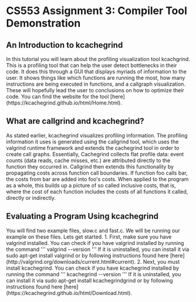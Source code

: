 <h1> CS553 Assignment 3: Compiler Tool Demonstration </h1>

<h2> An Introduction to kcachegrind </h2>
In this tutorial you will learn about the profiling visualization tool kcachgrind. This is a profiling tool that can help the user detect bottlenecks in their code. It does this through a GUI that displays myriads of information to the user. It shows things like which functions are running the most, how many instructions are being executed in functions, and a callgraph visualization. These will hopefully lead the user to conclusions on how to optimize their code. You can find the website for the tool [here](https://kcachegrind.github.io/html/Home.html).

<h2> What are callgrind and kcachegrind? </h2>
As stated earlier, kcachegrind visualizes profiling information. The profiling information it uses is generated using the callgrind tool, which uses the valgrind runtime framework and extends the cachegrind tool in order to create call graphs. Essentially, Cachegrind collects flat profile data: event counts (data reads, cache misses, etc.) are attributed directly to the function they occurred in. Callgrind then extends this functionality by propagating costs across function call boundaries. If function foo calls bar, the costs from bar are added into foo's costs. When applied to the program as a whole, this builds up a picture of so called inclusive costs, that is, where the cost of each function includes the costs of all functions it called, directly or indirectly.

<h2> Evaluating a Program Using kcachegrind</h2>
You will find two example files, slow.c and fast.c. We will be running our example on these files. Lets get started.
1. First, make sure you have valgrind installed. You can check if you have valgrind installed by running the command '''
valgrind --version
'''
If it is uninstalled, you can install it via sudo apt-get install valgrind or by following instructions found here [here](http://valgrind.org/downloads/current.html#current).
2. Next, you must install kcachegrind. You can check if you have kcachegrind installed by running the command '''
kcachegrind --version
'''
If it is uninstalled, you can install it via sudo apt-get install kcachegrindgrind or by following instructions found here [here](https://kcachegrind.github.io/html/Download.html).
